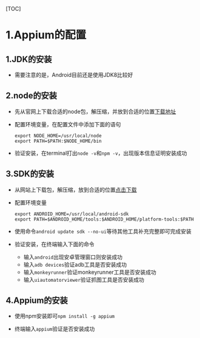 [TOC]

# 1.Appium的配置

## 1.JDK的安装

+ 需要注意的是，Android目前还是使用JDK8比较好



## 2.node的安装

+ 先从官网上下载合适的node包，解压缩，并放到合适的位置[下载地址](https://nodejs.org/en/)

+ 配置环境变量，在配置文件中添加下面的语句

    ```
    export NODE_HOME=/usr/local/node
    export PATH=$PATH:$NODE_HOME/bin
    ```

+ 验证安装，在terminal打出`node -v`和`npm -v`，出现版本信息证明安装成功



## 3.SDK的安装

+ 从网站上下载包，解压缩，放到合适的位置[点击下载](http://dl.google.com/android/android-sdk_r24.4.1-linux.tgz)

+ 配置环境变量

    ````
    export ANDROID_HOME=/usr/local/android-sdk
    export PATH=$ANDROID_HOME/tools:$ANDROID_HOME/platform-tools:$PATH
    ````

+ 使用命令`android update sdk --no-ui`等待其他工具补充完整即可完成安装

+ 验证安装，在终端输入下面的命令

    + 输入`android`出现安卓管理窗口则安装成功
    + 输入`adb devices`验证adb工具是否安装成功
    + 输入`monkeyrunner`验证monkeyrunner工具是否安装成功
    + 输入`uiautomatorviewer`验证抓图工具是否安装成功



## 4.Appium的安装

+ 使用npm安装即可`npm install -g appium`

+ 终端输入`appium`验证是否安装成功

    